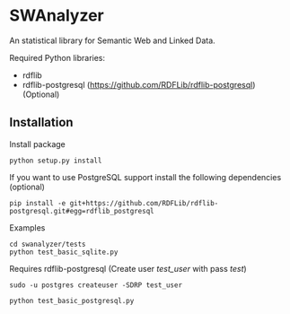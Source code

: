 SWAnalyzer
==========

An statistical library for Semantic Web and Linked Data.

Required Python libraries:

* rdflib
* rdflib-postgresql (https://github.com/RDFLib/rdflib-postgresql) (Optional)

 Installation
--------------

Install package 

	python setup.py install

If you want to use PostgreSQL support install the following dependencies (optional)
	
	pip install -e git+https://github.com/RDFLib/rdflib-postgresql.git#egg=rdflib_postgresql

Examples
	
	cd swanalyzer/tests
	python test_basic_sqlite.py
	
Requires rdflib-postgresql (Create user *test_user* with pass *test*)

	sudo -u postgres createuser -SDRP test_user
	
	python test_basic_postgresql.py


